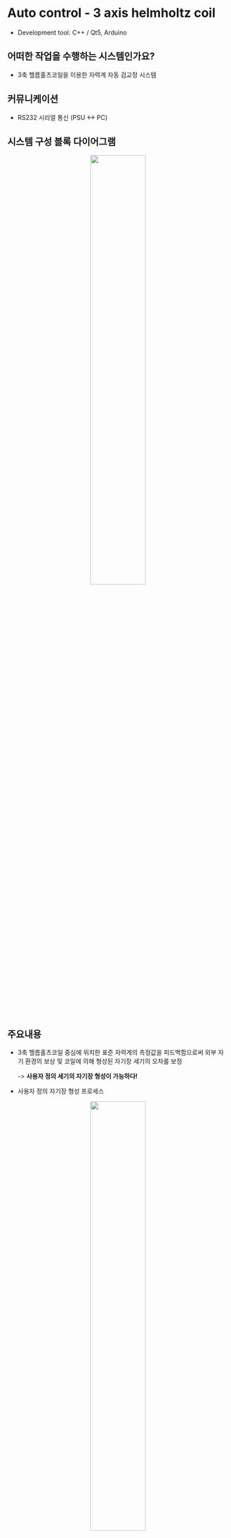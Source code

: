 # Auto control - 3 axis helmholtz coil 
- Development tool: C++ / Qt5, Arduino

## 어떠한 작업을 수행하는 시스템인가요?
- 3축 헬름홀츠코일을 이용한 자력계 자동 검교정 시스템

## 커뮤니케이션
- RS232 시리얼 통신 (PSU <-> PC)

## 시스템 구성 블록 다이어그램

<p align="center"><img src="https://user-images.githubusercontent.com/54430715/77283100-faa04a80-6d0e-11ea-9ac0-62b5d706326d.png" width="50%" height="50%"></p>

## 주요내용
- 3축 헬름홀츠코일 중심에 위치한 표준 자력계의 측정값을 피드백함으로써 외부 자기 환경의 보상 및 코일에 의해 형성된 자기장 세기의 오차를 보정

    -> **사용자 정의 세기의 자기장 형성이 가능하다!**

- 사용자 정의 자기장 형성 프로세스

<p align="center"><img src="https://user-images.githubusercontent.com/54430715/77283987-fc6b0d80-6d10-11ea-9fe2-109cd2693733.png" width="50%" height="50%"></p>

~~~
1. 헬름홀츠 코일 중심 형성할 사용자 정의 자기장 세기(B_User) 입력
2. 표준자력계 측정값(B_Ref.) 기준 자기장 세기 변화량(dB = B_User - B_Ref.) 계산
3. 비오사바르 법칙을 통한 전압 변화량(dV) 계산
4. DC 전원공급기에 인가될 전압(V + dV)이 양수일 경우, 극성을 Positive로 변경
   DC 전원공급기에 인가될 전압(V + dV)이 음수일 경우, 극성을 Negative로 변경
   (V: 현재 DC 전원공급기에 인가되어 있는 전압)
5. DC 전원공급기에 전압(|V+dV|) 인가
6. 형성된 자기장의 세기(B_Ref.)가 사용자 정의 자기장 세기(B_User)와 차이가 날 경우, 전압 변화량(dV)이 분해능보다 낮아질 때까지 2. ~ 6.을 반복
~~~

위의 프로세스를 통해 형성할 수 있는 자기장의 최소 세기는 DC 전원공급기의 분해능에 따라 결정되며, 현재 검교정 시스템에서는 헬름홀츠 코일 각 축별 400 nT 정도로 구현이 가능하다.

## UI
- UI는 총 4가지 메뉴('MAIN', 'CONFIG', 'P/S CONTROL', 'MAG CAL')로 구성


<p align="center"><img src="https://user-images.githubusercontent.com/54430715/114526362-e0227180-9c81-11eb-8177-be79e9c078b7.png" width="80%" height="80%"></p>
<p align="center"><img src="https://user-images.githubusercontent.com/54430715/114526372-e1ec3500-9c81-11eb-95d7-1e6505006e14.png" width="80%" height="80%"></p>
<p align="center"><img src="https://user-images.githubusercontent.com/54430715/114526376-e31d6200-9c81-11eb-8175-3b8c36ba734b.png" width="80%" height="80%"></p>
<p align="center"><img src="https://user-images.githubusercontent.com/54430715/114526383-e3b5f880-9c81-11eb-8d30-637198a48694.png" width="80%" height="80%"></p>

